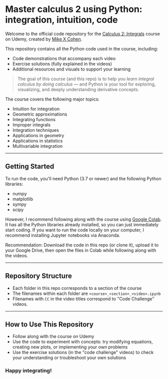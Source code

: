
# Master calculus 2 using Python: integration, intuition, code

Welcome to the official code repository for the [Calculus 2: Integrals](https://www.udemy.com/course/pycalc2_x/?couponCode=202404) course on Udemy, created by [Mike X Cohen](https://www.sincxpress.com).

This repository contains all the Python code used in the course, including:

- Code demonstrations that accompany each video
- Exercise solutions (fully explained in the videos)
- Additional resources and visuals to support your learning

> The goal of this course (and this repo) is to help you *learn integral calculus by doing calculus* — and Python is your tool for exploring, visualizing, and deeply understanding derivative concepts.

The course covers the following major topics:

- Intuition for integration
- Geometric approximations
- Integrating functions
- Improper integrals
- Integration techniques
- Applications in geometry
- Applications in statistics
- Multivariable integration

---

## Getting Started

To run the code, you'll need Python (3.7 or newer) and the following Python libraries:

- numpy
- matplotlib
- sympy
- scipy

However, I recommend following along with the course using  [Google Colab](https://colab.research.google.com/). It has all the Python libraries already installed, so you can just immediately start coding. If you want to run the code locally on your computer, I recommend installing Jupyter notebooks via Anaconda.

Recommendation: Download the code in this repo (or clone it), upload it to your Google Drive, then open the files in Colab while following along with the videos.

---

## Repository Structure

- Each folder in this repo corresponds to a section of the course
- The filenames within each folder are ```<course>_<section>_<video>.ipynb```
- Filenames with ```CC``` in the video titles correspond to "Code Challenge" videos.

---

## How to Use This Repository

- Follow along with the course on Udemy
- Use the code to experiment with concepts: try modifying equations, creating new plots, or implementing your own problems
- Use the exercise solutions (in the "code challenge" videos) to check your understanding or troubleshoot your own solutions

### Happy integrating!


